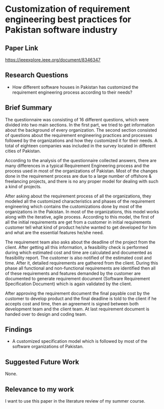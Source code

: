 # Customization of requirement engineering best practices for Pakistan software industry
## Paper Link

https://ieeexplore.ieee.org/document/8346347

## Research Questions

- How different software houses in Pakistan has customized the requirement engineering process according to their needs?

## Brief Summary

The questionnaire was consisting of 16 different questions, which were divided into two main sections. In the first part, we tried to get information about the background of every organization. The second section consisted of questions about the requirement engineering practices and processes followed by the organizations and how they customized it for their needs. A total of eighteen companies was included in the survey located in different cities of Pakistan.

According to the analysis of the questionnaire collected answers, there are many differences in a typical Requirement Engineering process and the process used in most of the organizations of Pakistan. Most of the changes done in the requirement process are due to a large number of offshore & freelancing projects, and there is no any proper model for dealing with such a kind of projects.

After asking about the requirement process of all the organizations, they modeled all the customized characteristics and phases of the requirement engineering which contains the customizations done by most of the organizations in the Pakistan. In most of the organizations, this model works along with the iterative, agile process. According to this model, the first of all the initial requirements are get from a customer in initial requirements customer tell what kind of product he/she wanted to get developed for him and what are the essential features he/she need. 

The requirement team also asks about the deadline of the project from the client. After getting all this information, a feasibility check is performed during which estimated cost and time are calculated and documented as feasibility report. The customer is also notified of the estimated cost and time. After it, detailed requirements are gathered from the client. During this phase all functional and non-functional requirements are identified then all of these requirements and features demanded by the customer are documented to generate requirement document (Software Requirement Specification Document) which is again validated by the client. 

After approving the requirement document the final payable cost by the customer to develop product and the final deadline is told to the client if he accepts cost and time, then an agreement is signed between both development team and the client team. At last requirement document is handed over to design and coding team.

## Findings

-  A customized specification model which is followed by most of the software organizations of Pakistan.

## Suggested Future Work

None.

## Relevance to my work

I want to use this paper in the literature review of my summer course.
